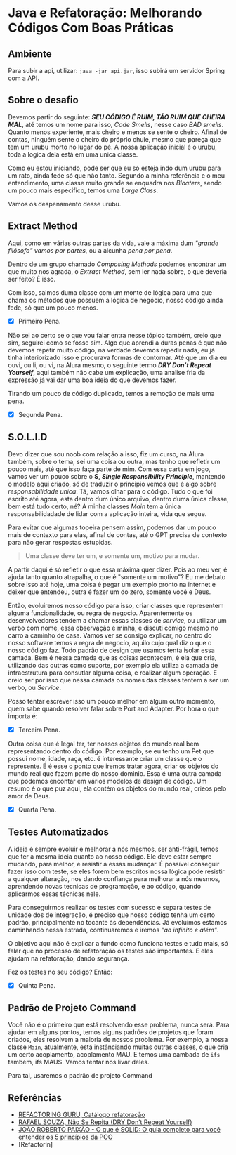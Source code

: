 # Java e Refatoração: Melhorando Códigos Com Boas Práticas

## Ambiente

Para subir a api, utilizar: `java -jar api.jar`, isso subirá um servidor Spring com a API.

## Sobre o desafio

Devemos partir do seguinte: ***SEU CÓDIGO É RUIM, TÃO RUIM QUE CHEIRA MAL***, até temos um nome para isso, *Code Smells*, nesse caso *BAD smells*. Quanto menos experiente, mais cheiro e menos se sente o cheiro. Afinal de contas, ninguém sente o cheiro do próprio chule, mesmo que pareça que tem um urubu morto no lugar do pé. A nossa aplicação inicial é o urubu, toda a logica dela está em uma unica classe.

Como eu estou iniciando, pode ser que eu só esteja indo dum urubu para um rato, ainda fede só que não tanto. Segundo a minha referência e o meu entendimento, uma classe muito grande se enquadra nos *Bloaters*, sendo um pouco mais especifico, temos uma *Large Class*.

Vamos os despenamento desse urubu.

## Extract Method

Aqui, como em várias outras partes da vida, vale a máxima dum *"grande filósofo"* *vamos por partes*, ou a alcunha *pena por pena*.

Dentro de um grupo chamado *Composing Methods* podemos encontrar um que muito nos agrada, o *Extract Method*, sem ler nada sobre, o que deveria ser feito? É isso.

Com isso, saimos duma classe com um monte de lógica para uma que chama os métodos que possuem a lógica de negócio, nosso código ainda fede, só que um pouco menos.

- [X] Primeiro Pena.

Não sei ao certo se o que vou falar entra nesse tópico também, creio que sim, seguirei como se fosse sim. Algo que aprendi a duras penas é que não devemos repetir muito código, na verdade devemos repedir nada, eu já tinha interiorizado isso e procurava formas de contornar. Até que um dia eu ouvi, ou li, ou vi, na Alura mesmo, o seguinte termo ***DRY Don’t Repeat Yourself***, aqui também não cabe um explicação, uma analise fria da expressão já vai dar uma boa ideia do que devemos fazer.

Tirando um pouco de código duplicado, temos a remoção de mais uma pena.

- [X] Segunda Pena.

## S.O.L.I.D

Devo dizer que sou noob com relação a isso, fiz um curso, na Alura também, sobre o tema, sei uma coisa ou outra, mas tenho que refletir um pouco mais, até que isso faça parte de mim. Com essa carta em jogo, vamos ver um pouco sobre o **S**, ***Single Responsibility Principle***, mantendo o modelo aqui criado, só de traduzir o principio vemos que é algo sobre *responsabilidade unica*. Tá, vamos olhar para o código. Tudo o que foi escrito até agora, esta dentro dum único arquivo, dentro duma única classe, bem está tudo certo, né? A minha classes *Main* tem a única responsabilidadade de lidar com a aplicação inteira, vida que segue.

Para evitar que algumas topeira pensem assim, podemos dar um pouco mais de contexto para elas, afinal de contas, até o GPT precisa de contexto para não gerar respostas estupidas.

>Uma classe deve ter um, e somente um, motivo para mudar.

A partir daqui é só refletir o que essa máxima quer dizer. Pois ao meu ver, é ajuda tanto quanto atrapalha, o que é "somente um motivo"? Eu me debato sobre isso até hoje, uma coisa é pegar um exemplo pronto na internet e deixer que entendeu, outra é fazer um do zero, somente você e Deus.

Então, evoluiremos nosso código para isso, criar classes que representem alguma funcionalidade, ou regra de negocio. Aparentemente os desenvolvedores tendem a chamar essas classes de *service*, ou utilizar um verbo com nome, essa observação é minha, e discuti comigo mesmo no carro a caminho de casa. Vamos ver se consigo explicar, no centro do nosso software temos a regra de negocio, aquilo cujo qual diz o que o nosso código faz. Todo padrão de design que usamos tenta isolar essa camada. Bem é nessa camada que as coisas acontecem, é ela que cria, utilizando das outras como suporte, por exemplo ela utiliza a camada de infraestrutura para consutlar alguma coisa, e realizar algum operação. E creio ser por isso que nessa camada os nomes das classes tentem a ser um verbo, ou *Service*.

Posso tentar escrever isso um pouco melhor em algum outro momento, quem sabe quando resolver falar sobre Port and Adapter. Por hora o que importa é:

- [X] Terceira Pena.

Outra coisa que é legal ter, ter nossos objetos do mundo real bem representando dentro do código. Por exemplo, se eu tenho um Pet que possui nome, idade, raça, etc. é interessante criar um classe que o represente. E é esse o ponto que iremos tratar agora, criar os objetos do mundo real que fazem parte do nosso dominio. Essa é uma outra camada que podemos encontar em vários modelos de design de código. Um resumo é o que puz aqui, ela contém os objetos do mundo real, crieos pelo amor de Deus.

- [X] Quarta Pena.

## Testes Automatizados

A ideia é sempre evoluir e melhorar a nós mesmos, ser anti-frágil, temos que ter a mesma ideia quanto ao nosso código. Ele deve estar sempre mudando, para melhor, e resistir a essas mudançar. É possível conseguir fazer isso com teste, se eles forem bem escritos nossa lógica pode resistir a qualquer alteração, nos dando confiança para melhorar a nós mesmos, aprendendo novas tecnicas de programação, e ao código, quando aplicarmos essas técnicas nele.

Para conseguirmos realizar os testes com sucesso e separa testes de unidade dos de integração, é preciso que nosso código tenha um certo padrão, principalmente no tocante às dependências. Já evoluimos estamos caminhando nessa estrada, continuaremos e iremos *"ao infinito e além"*.

O objetivo aqui não é explicar a fundo como funciona testes e tudo mais, só falar que no processo de refatoração os testes são importantes. E eles ajudam na refatoração, dando segurança.

Fez os testes no seu código? Então:

- [X] Quinta Pena.

## Padrão de Projeto Command

Você não é o primeiro que está resolvendo esse problema, nunca será. Para ajudar em alguns pontos, temos alguns padrões de projetos que foram criados, eles resolvem a maioria de nossos problema. Por exemplo, a nossa classe `Main`, atualmente, está instânciando muitas outras classes, o que cria um certo acoplamento, acoplamento MAU. E temos uma cambada de `ifs` também, ifs MAUS. Vamos tentar nos livar deles.

Para tal, usaremos o padrão de projeto Command

## Referências

- [REFACTORING GURU, Catálogo refatoração](https://refactoring.guru/pt-br/refactoring/catalog)
- [RAFAEL SOUZA, Não Se Repita (DRY Don’t Repeat Yourself)](https://medium.com/@rafaelsouzaim/n%C3%A3o-se-repita-dry-dont-repeat-yourself-40da33289bcf)
- [JOÃO ROBERTO PAIXÃO - O que é SOLID: O guia completo para você entender os 5 princípios da POO](https://medium.com/desenvolvendo-com-paixao/o-que-%C3%A9-solid-o-guia-completo-para-voc%C3%AA-entender-os-5-princ%C3%ADpios-da-poo-2b937b3fc530)
- [Refactorin]
  